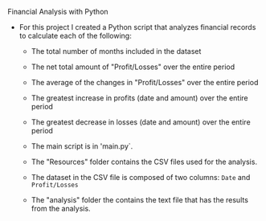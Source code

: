 Financial Analysis with Python

* For this project I created a Python script that analyzes financial records to calculate each of the following:

  * The total number of months included in the dataset

  * The net total amount of "Profit/Losses" over the entire period

  * The average of the changes in "Profit/Losses" over the entire period

  * The greatest increase in profits (date and amount) over the entire period

  * The greatest decrease in losses (date and amount) over the entire period


  *  The main script is in 'main.py`. 
  *  The "Resources" folder contains the CSV files used for the analysis.
  *  The dataset in the CSV file is composed of two columns: `Date` and `Profit/Losses`
  *  The "analysis" folder the contains the text file that has the results from the analysis.


